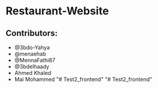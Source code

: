 # Restaurant-Website

## Contributors:
- @3bdo-Yahya
- @menaehab
- @MennaFathi87
- @3bdelhaady
- Ahmed Khaled
- Mai Mohammed
"# Test2_frontend" 
"# Test2_frontend" 
